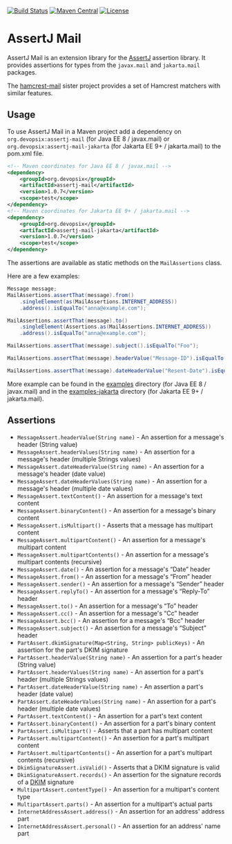 [![Build Status](https://img.shields.io/github/actions/workflow/status/devopsix/assertj-mail/build.yml)](https://github.com/devopsix/assertj-mail/actions?query=workflow%3ABuild)
[![Maven Central](https://img.shields.io/maven-central/v/org.devopsix/assertj-mail.svg?label=Maven%20Central)](https://search.maven.org/search?q=g:%22org.devopsix%22%20AND%20a:%assertj-mail%22)
[![License](https://img.shields.io/github/license/devopsix/assertj-mail)](LICENSE.txt)

# AssertJ Mail

AssertJ Mail is an extension library for the [AssertJ][] assertion library.
It provides assertions for types from the `javax.mail` and `jakarta.mail` packages.

The [hamcrest-mail][] sister project provides a set of Hamcrest matchers with similar features.

## Usage
To use AssertJ Mail in a Maven project add a dependency on `org.devopsix:assertj-mail` (for Java EE 8 / javax.mail) or
`org.devopsix:assertj-mail-jakarta` (for Jakarta EE 9+ / jakarta.mail) to the pom.xml file.

```xml
<!-- Maven coordinates for Java EE 8 / javax.mail -->
<dependency>
    <groupId>org.devopsix</groupId>
    <artifactId>assertj-mail</artifactId>
    <version>1.0.7</version>
    <scope>test</scope>
</dependency>
<!-- Maven coordinates for Jakarta EE 9+ / jakarta.mail -->
<dependency>
    <groupId>org.devopsix</groupId>
    <artifactId>assertj-mail-jakarta</artifactId>
    <version>1.0.7</version>
    <scope>test</scope>
</dependency>
```

The assertions are available as static methods on the `MailAssertions` class.

Here are a few examples:

```java
Message message;
MailAssertions.assertThat(message).from()
    .singleElement(as(MailAssertions.INTERNET_ADDRESS))
    .address().isEqualTo("anna@example.com");

MailAssertions.assertThat(message).to()
    .singleElement(Assertions.as(MailAssertions.INTERNET_ADDRESS))
    .address().isEqualTo("anna@example.com");

MailAssertions.assertThat(message).subject().isEqualTo("Foo");

MailAssertions.assertThat(message).headerValue("Message-ID").isEqualTo("Foo");

MailAssertions.assertThat(message).dateHeaderValue("Resent-Date").isEqualToIgnoringNanos(date);
```

More example can be found in the [examples](examples) directory (for Java EE 8 / javax.mail) and in the
[examples-jakarta](examples-jakarta) directory (for Jakarta EE 9+ / jakarta.mail).

## Assertions

* `MessageAssert.headerValue(String name)` - An assertion for a message's header (String value)
* `MessageAssert.headerValues(String name)` - An assertion for a message's header (multiple Strings values)
* `MessageAssert.dateHeaderValue(String name)` - An assertion for a message's header (date value)
* `MessageAssert.dateHeaderValues(String name)` - An assertion for a message's header (multiple date values)
* `MessageAssert.textContent()` - An assertion for a message's text content
* `MessageAssert.binaryContent()` - An assertion for a message's binary content
* `MessageAssert.isMultipart()` - Asserts that a message has multipart content
* `MessageAssert.multipartContent()` - An assertion for a message's multipart content
* `MessageAssert.multipartContents()` - An assertion for a message's multipart contents (recursive)
* `MessageAssert.date()` - An assertion for a message's “Date” header
* `MessageAssert.from()` - An assertion for a message's “From” header
* `MessageAssert.sender()` - An assertion for a message's “Sender” header
* `MessageAssert.replyTo()` - An assertion for a message's “Reply-To” header
* `MessageAssert.to()` - An assertion for a message's “To” header
* `MessageAssert.cc()` - An assertion for a message's “Cc” header
* `MessageAssert.bcc()` - An assertion for a message's “Bcc” header
* `MessageAssert.subject()` - An assertion for a message's “Subject” header
* `PartAssert.dkimSignature(Map<String, String> publicKeys)` - An assertion for the part's DKIM signature
* `PartAssert.headerValue(String name)` - An assertion for a part's header (String value)
* `PartAssert.headerValues(String name)` - An assertion for a part's header (multiple Strings values)
* `PartAssert.dateHeaderValue(String name)` - An assertion a part's header (date value)
* `PartAssert.dateHeaderValues(String name)` - An assertion for a part's header (multiple date values)
* `PartAssert.textContent()` - An assertion for a part's text content
* `PartAssert.binaryContent()` - An assertion for a part's binary content
* `PartAssert.isMultipart()` - Asserts that a part has multipart content
* `PartAssert.multipartContent()` - An assertion for a part's multipart content
* `PartAssert.multipartContents()` - An assertion for a part's multipart contents (recursive)
* `DkimSignatureAssert.isValid()` - Asserts that a DKIM signature is valid
* `DkimSignatureAssert.records()` - An assertion for the signature records of a [DKIM][] signature
* `MultipartAssert.contentType()` - An assertion for a multipart's content type
* `MultipartAssert.parts()` - An assertion for a multipart's actual parts
* `InternetAddressAssert.address()` - An assertion for an address' address part
* `InternetAddressAssert.personal()` - An assertion for an address' name part

[AssertJ]: https://github.com/assertj/assertj
[DKIM]: https://tools.ietf.org/html/rfc4871
[hamcrest-mail]: https://github.com/devopsix/hamcrest-mail
